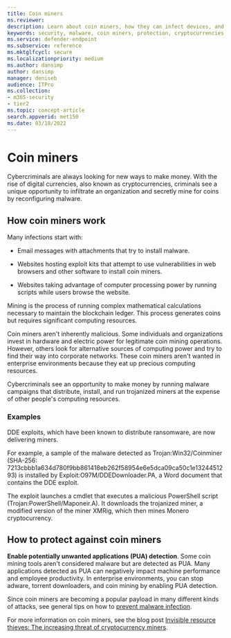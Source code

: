 ```yaml
---
title: Coin miners
ms.reviewer: 
description: Learn about coin miners, how they can infect devices, and what you can do to protect yourself.
keywords: security, malware, coin miners, protection, cryptocurrencies
ms.service: defender-endpoint
ms.subservice: reference
ms.mktglfcycl: secure
ms.localizationpriority: medium
ms.author: dansimp
author: dansimp
manager: deniseb
audience: ITPro
ms.collection: 
- m365-security
- tier2
ms.topic: concept-article
search.appverid: met150
ms.date: 03/18/2022
---
```


# Coin miners

Cybercriminals are always looking for new ways to make money. With the rise of digital currencies, also known as cryptocurrencies, criminals see a unique opportunity to infiltrate an organization and secretly mine for coins by reconfiguring malware.

## How coin miners work

Many infections start with:

- Email messages with attachments that try to install malware.

- Websites hosting exploit kits that attempt to use vulnerabilities in web browsers and other software to install coin miners.

- Websites taking advantage of computer processing power by running scripts while users browse the website.

Mining is the process of running complex mathematical calculations necessary to maintain the blockchain ledger. This process generates coins but requires significant computing resources.

Coin miners aren't inherently malicious. Some individuals and organizations invest in hardware and electric power for legitimate coin mining operations. However, others look for alternative sources of computing power and try to find their way into corporate networks. These coin miners aren't wanted in enterprise environments because they eat up precious computing resources.

Cybercriminals see an opportunity to make money by running malware campaigns that distribute, install, and run trojanized miners at the expense of other people's computing resources.

### Examples

DDE exploits, which have been known to distribute ransomware, are now delivering miners.

For example, a sample of the malware detected as Trojan:Win32/Coinminer (SHA-256: 7213cbbb1a634d780f9bb861418eb262f58954e6e5dca09ca50c1e1324451293) is installed by Exploit:O97M/DDEDownloader.PA, a Word document that contains the DDE exploit.

The exploit launches a cmdlet that executes a malicious PowerShell script (Trojan:PowerShell/Maponeir.A). It downloads the trojanized miner, a modified version of the miner XMRig, which then mines Monero cryptocurrency.

## How to protect against coin miners

**Enable potentially unwanted applications (PUA) detection**. Some coin mining tools aren't considered malware but are detected as PUA. Many applications detected as PUA can negatively impact machine performance and employee productivity. In enterprise environments, you can stop adware, torrent downloaders, and coin mining by enabling PUA detection.

Since coin miners are becoming a popular payload in many different kinds of attacks, see general tips on how to [prevent malware infection](prevent-malware-infection.md).

For more information on coin miners, see the blog post [Invisible resource thieves: The increasing threat of cryptocurrency miners](https://cloudblogs.microsoft.com/microsoftsecure/2018/03/13/invisible-resource-thieves-the-increasing-threat-of-cryptocurrency-miners/).
